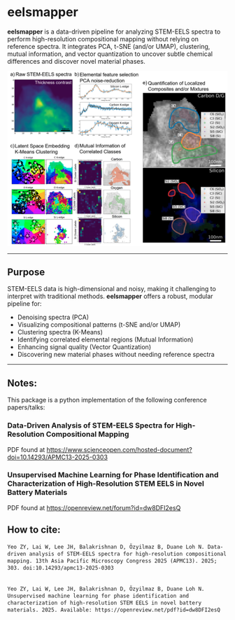# eelsmapper

**eelsmapper** is a data-driven pipeline for analyzing STEM-EELS spectra to perform high-resolution compositional mapping without relying on reference spectra. It integrates PCA, t-SNE (and/or UMAP), clustering, mutual information, and vector quantization to uncover subtle chemical differences and discover novel material phases.

<!-- ![Overall schematic of eelsmapper](image_schematic.png) -->

![Overall schematic of eelsmapper](https://raw.githubusercontent.com/zhenyuan992/eelsmapper/refs/heads/main/image_schematic.png)

---

## Purpose

STEM-EELS data is high-dimensional and noisy, making it challenging to interpret with traditional methods. **eelsmapper** offers a robust, modular pipeline for:

- Denoising spectra (PCA)
- Visualizing compositional patterns (t-SNE and/or UMAP)
- Clustering spectra (K-Means)
- Identifying correlated elemental regions (Mutual Information)
- Enhancing signal quality (Vector Quantization)
- Discovering new material phases without needing reference spectra


---

## Notes:

This package is a python implementation of the following conference papers/talks:

### Data-Driven Analysis of STEM-EELS Spectra for High-Resolution Compositional Mapping

PDF found at https://www.scienceopen.com/hosted-document?doi=10.14293/APMC13-2025-0303

### Unsupervised Machine Learning for Phase Identification and Characterization of High-Resolution STEM EELS in Novel Battery Materials

PDF found at https://openreview.net/forum?id=dw8DFI2esQ

## How to cite:

    Yeo ZY, Lai W, Lee JH, Balakrishnan D, Özyilmaz B, Duane Loh N. Data-driven analysis of STEM-EELS spectra for high-resolution compositional mapping. 13th Asia Pacific Microscopy Congress 2025 (APMC13). 2025; 303. doi:10.14293/apmc13-2025-0303
    

    Yeo ZY, Lai W, Lee JH, Balakrishnan D, Özyilmaz B, Duane Loh N. Unsupervised machine learning for phase identification and characterization of high-resolution STEM EELS in novel battery materials. 2025. Available: https://openreview.net/pdf?id=dw8DFI2esQ
  
